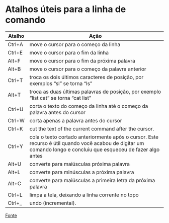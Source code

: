 # Atalhos úteis para a linha de comando

| Atalho | Ação |
|---|---|
| Ctrl+A | move o cursor para o começo da linha |
| Ctrl+E | move o cursor para o fim da linha |
| Alt+F  | move o cursor para o fim da próxima palavra |
| Alt+B  | move o cursor para o começo da palavra anterior |
| Ctrl+T  | troca os dois últimos caracteres de posição, por exemplos “sl” se torna “ls” |
| Alt+T  | troca as duas últimas palavras de posição, por exemplo “list cat” se torna “cat list” |
| Ctrl+U  | corta o texto do começo da linha até o começo da palavra antes do cursor |
| Ctrl+W  | corta apenas a palavra antes do cursor |
| Ctrl+K  | cut the text of the current command after the cursor. |
| Ctrl+Y  | cola o texto cortado anteriormente após o cursor. Este recurso é útil quando você acabou de digitar um comando longo e concluiu que esqueceu de fazer algo antes |
| Alt+U  | converte para maiúsculas próxima palavra |
| Alt+L  | converte para minúsculas a próxima palavra |
| Alt+C  | converte para maiúsculas a primeira letra da próxima palavra |
| Ctrl+L  | limpa a tela, deixando a linha corrente no topo |
| Ctrl+_  | undo (incremental). |

[Fonte](http://www.quora.com/Bash-shell/What-are-some-useful-Bash-tricks)
